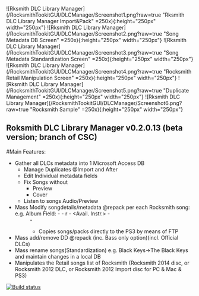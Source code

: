 ![Rksmith DLC Library Manager](/RocksmithTookitGUI/DLCManager/Screenshot1.png?raw=true "Rksmith DLC Library Manager Import&Pack" =250x){:height="250px" width="250px"}
![Rksmith DLC Library Manager](/RocksmithTookitGUI/DLCManager/Screenshot2.png?raw=true "Song Metadata DB Screen" =250x){:height="250px" width="250px"}
![Rksmith DLC Library Manager](/RocksmithTookitGUI/DLCManager/Screenshot3.png?raw=true "Song Metadata Standardization Screen" =250x){:height="250px" width="250px"}
![Rksmith DLC Library Manager](/RocksmithTookitGUI/DLCManager/Screenshot4.png?raw=true "Rocksmith Retail Manipulation Screen" =250x){:height="250px" width="250px"}
![Rksmith DLC Library Manager](/RocksmithTookitGUI/DLCManager/Screenshot5.png?raw=true "Duplicate Management" =250x){:height="250px" width="250px"}
![Rksmith DLC Library Manager](/RocksmithTookitGUI/DLCManager/Screenshot6.png?raw=true "Rocksmith Sample" =250x){:height="250px" width="250px"}

## Roksmith DLC Library Manager v0.2.0.13 (beta version; branch of CSC)
#Main Features:
- Gather all DLCs metadata into 1 Microsoft Access DB
	- Manage Duplicates @Import and After
	- Edit Individual metadata fields
	- Fix Songs without
		- Preview
		- Cover
	- Listen to songs Audio/Preview
- Mass Modify songdetails/metadata @repack per each Rocksmith song: e.g. Album Field: <Broken><Year> - <Album> - r<Rating> - <Avail. Instr.> - <DD> - <Tuning>
	- Copies songs/packs directly to the PS3 by means of FTP
- Mass add/remove DD @repack (inc. Bass only option)(incl. Official DLCs)
- Mass rename songs(Standardization) e.g. Black Keys->The Black Keys and maintain changes in a local DB
- Manipulates the Retail songs list of Rocksmith (Rocksmith 2014 disc, or Rocksmith 2012 DLC, or Rocksmith 2012 Import disc for PC & Mac & PS3)


[![Build status](https://ci.appveyor.com/api/projects/status/olxik31du2rhd8dn/branch/master?svg=true)](https://ci.appveyor.com/project/rscustom/rocksmith-custom-song-toolkit/branch/master)
